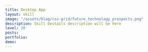 ```yaml
---
title: Desktop App
layout: skill
image: "/assets/blog/css-grid/future_technology_prospects.png"
description: Skill Destails description will be here
level: 20
posts: 
portfolio: 
demo: 
---
```

